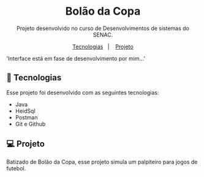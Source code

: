 <h1 align="center"> Bolão da Copa </h1>

<p align="center">
Projeto desenvolvido no curso de Desenvolvimentos de sistemas do SENAC. <br/>
</p>

<p align="center">
  <a href="#-tecnologias">Tecnologias</a>&nbsp;&nbsp;&nbsp;|&nbsp;&nbsp;&nbsp;
  <a href="#-projeto">Projeto</a>

  
</p>

'Interface está em fase de desenvolvimento por mim...'
</p>

## 🚀 Tecnologias

Esse projeto foi desenvolvido com as seguintes tecnologias:

- Java
- HeidSql
- Postman
- Git e Github


## 💻 Projeto

Batizado de Bolão da Copa, esse projeto simula um palpiteiro para jogos de futebol. 
